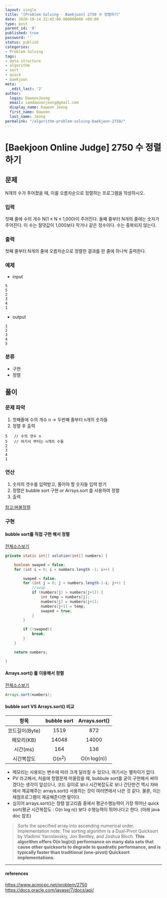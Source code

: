 ```yaml
---
layout: single
title: "[Problem Solving - Baekjoon] 2750 수 정렬하기"
date: 2020-10-14 22:42:00.000000000 +09:00
type: post
parent_id: '0'
published: true
password: ''
status: publish
categories:
- Problem Solving
tags:
- data structure
- algorithm
- sort
- quick
- baekjoon
meta:
  _edit_last: '2'
author:
  login: DawoonJeong
  email: iamdawoonjeong@gmail.com
  display_name: Dawoon Jeong
  first_name: Dawoon
  last_name: Jeong
permalink: "/algorithm-problem-solving-baekjoon-2750/"
---
```

# [Baekjoon Online Judge] 2750 수 정렬하기

## 문제
N개의 수가 주어졌을 때, 이를 오름차순으로 정렬하는 프로그램을 작성하시오.

### 입력
첫째 줄에 수의 개수 N(1 ≤ N ≤ 1,000)이 주어진다.
둘째 줄부터 N개의 줄에는 숫자가 주어진다.
이 수는 절댓값이 1,000보다 작거나 같은 정수이다. 수는 중복되지 않는다.

### 출력
첫째 줄부터 N개의 줄에 오름차순으로 정렬한 결과를 한 줄에 하나씩 출력한다.

### 예제
- input
```
5
5
2
3
4
1
```

- output
```
1
2
3
4
5
```


### 분류
- 구현
- 정렬


## 풀이


### 문제 파악
1. 첫째줄에 수의 개수 n -> 두번째 줄부터 n개의 숫자들
2. 정렬 후 출력
```
5   // 수의 갯수 n
5   // 여기서 부터는 n개의 수들  
2
3
4
1
```


### 연산
1. 숫자의 갯수를 입력받고, 풀어야 할 숫자들 입력 받기
2. 정렬은 bubble sort 구현 or Arrsys.sort 를 사용하여 정렬
3. 출력

[참고:버블정렬](http://dawoonjeong.com/algorithm-sort-bubble/)

### 구현

#### bubble sort를 직접 구현 해서 정렬

[전체소스보기](https://github.com/iamdawoonjeong/java-datastructure-algorithm/blob/master/java-algorithm-problem-solving/src/baekjoon/problem2750/Main.java)


```java
private static int[] solution(int[] numbers) {

    boolean swaped = false;
    for (int i = 0; i < numbers.length -1; i++) {

        swaped = false;
        for (int j = 0; j < numbers.length-1-i; j++) {
            //swap
            if (numbers[j] > numbers[j+1]) {
                int temp = numbers[j];
                numbers[j] = numbers[j+1];
                numbers[j+1] = temp;
                swaped = true;
            }
        }

        if (!swaped){
            break;
        }
    }

    return numbers;

}
```

#### Arrays.sort() 를 이용해서 정렬

[전체소스보기](https://github.com/iamdawoonjeong/java-datastructure-algorithm/blob/master/java-algorithm-problem-solving/src/baekjoon/problem2750/MainAPI.java)

```java
Arrays.sort(numbers);
```

#### bubble sort VS Arrays.sort() 비교


| 항목	   | bubble sort  |  Arrays.sort() |
|:--------:|:--------:|:--------:|
|  코드길이(Byte) |  1519    |   872 	|
|  메모리(KB) 	 |  14048 	|  14000 	|
|  시간(ms) 	     |  164 	|  136   	|
|  시간복잡도     | O(n<sup>2</sup>) | O(n log(n)) 	|


- 메모리는 사용되는 변수에 따라 크게 달라질 수 있으나, 여기서는 별차이가 없다.
- PV 라고해서, 처음에 정렬문제 떠올랐을 때, bubbule sort를 굳이 구현해서 써야겠다는 생각이 앞섰으나,
  코드 길이로 보나 시간복잡도로 보나 간단한건 역시 자바에서 제공해주는 arrays.sort() 사용하는 것이 여러면에서 나은 것 같다.
  물론, 이는 채점프로그램이 제공해준다면 말이다.
- 심지어  arrays.sort()는 정렬 알고리즘 중에서 평균수행능력이 가장 뛰어난 quick sort(평균 시간복잡도 : O(n log n)) 보다 수행능력이 뛰어나다고 한다. (아래 java doc 참조)


> Sorts the specified array into ascending numerical order.
Implementation note: The sorting algorithm is a Dual-Pivot Quicksort by Vladimir Yaroslavskiy, Jon Bentley, and Joshua Bloch. **This algorithm offers O(n log(n)) performance on many data sets that cause other quicksorts to degrade to quadratic performance, and is typically faster than traditional (one-pivot) Quicksort implementations.**


---
#### references
<https://www.acmicpc.net/problem/2750>  
<https://docs.oracle.com/javase/7/docs/api/>
